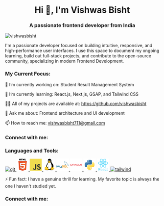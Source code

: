 <h1 align="center">Hi 👋, I'm Vishwas Bisht</h1>
<h3 align="center">A passionate frontend developer from India</h3>

<p align="left"> <img src="https://64.media.tumblr.com/75ee871c3c70501014511f527b342213/74bb6bc1ad2987d5-a1/s1280x1920/ae89e529ec10b97daff14c6aa3db56e663fbe416.gifv" alt="vishwasbisht" /> </p>


I'm a passionate developer focused on building intuitive, responsive, and high-performance user interfaces. I use this space to document my ongoing learning, build out full-stack projects, and contribute to the open-source community, specializing in modern Frontend Development.

<h3 align="left">My Current Focus:</h3>

🔭 I’m currently working on: Student Result Management System

🌱 I’m currently learning: React.js, Next.js, GSAP, and Tailwind CSS

👨‍💻 All of my projects are available at: https://github.com/vishwasbisht

💬 Ask me about: Frontend architecture and UI development

📫 How to reach me: vishwasbisht711@gmail.com

<h3 align="left">Connect with me:</h3>
<p align="left">
<!-- You can add social icons here if desired, like: -->
<!-- <a href="https://www.google.com/search?q=https://linkedin.com/in/yourprofile" target="blank"><img src="https://www.google.com/search?q=https://raw.githubusercontent.com/devicons/devicon/master/icons/linkedin/linkedin-original.svg" alt="linkedin" width="40" height="40"/></a> -->
</p>

<h3 align="left">Languages and Tools:</h3>
<p align="left">
<a href="https://git-scm.com/" target="_blank" rel="noreferrer"> <img src="https://www.vectorlogo.zone/logos/git-scm/git-scm-icon.svg" alt="git" width="40" height="40"/> </a>
<a href="https://www.w3.org/html/" target="_blank" rel="noreferrer"> <img src="https://raw.githubusercontent.com/devicons/devicon/master/icons/html5/html5-original-wordmark.svg" alt="html5" width="40" height="40"/> </a>
<a href="https://developer.mozilla.org/en-US/docs/Web/JavaScript" target="_blank" rel="noreferrer"> <img src="https://raw.githubusercontent.com/devicons/devicon/master/icons/javascript/javascript-original.svg" alt="javascript" width="40" height="40"/> </a>
<a href="https://www.linux.org/" target="_blank" rel="noreferrer"> <img src="https://raw.githubusercontent.com/devicons/devicon/master/icons/linux/linux-original.svg" alt="linux" width="40" height="40"/> </a>
<a href="https://www.mysql.com/" target="_blank" rel="noreferrer"> <img src="https://raw.githubusercontent.com/devicons/devicon/master/icons/mysql/mysql-original-wordmark.svg" alt="mysql" width="40" height="40"/> </a>
<a href="https://www.oracle.com/" target="_blank" rel="noreferrer"> <img src="https://raw.githubusercontent.com/devicons/devicon/master/icons/oracle/oracle-original.svg" alt="oracle" width="40" height="40"/> </a>
<a href="https://www.python.org" target="_blank" rel="noreferrer"> <img src="https://raw.githubusercontent.com/devicons/devicon/master/icons/python/python-original.svg" alt="python" width="40" height="40"/> </a>
<a href="https://reactjs.org/" target="_blank" rel="noreferrer"> <img src="https://raw.githubusercontent.com/devicons/devicon/master/icons/react/react-original-wordmark.svg" alt="react" width="40" height="40"/> </a>
<a href="https://tailwindcss.com/" target="_blank" rel="noreferrer"> <img src="https://www.vectorlogo.zone/logos/tailwindcss/tailwindcss-icon.svg" alt="tailwind" width="40" height="40"/> </a>
</p>

⚡ Fun fact: I have a genuine thrill for learning. My favorite topic is always the one I haven't studied yet.

<h3 align="left">Connect with me:</h3>
<p align="left">
<!-- You can add social icons here if desired, like: -->
<!-- <a href="https://www.google.com/search?q=https://linkedin.com/in/yourprofile" target="blank"><img src="https://www.google.com/search?q=https://raw.githubusercontent.com/devicons/devicon/master/icons/linkedin/linkedin-original.svg" alt="linkedin" width="40" height="40"/></a> -->
</p>

